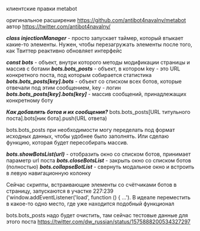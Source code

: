 клиентские правки metabot

оригинальное расширение https://github.com/antibot4navalny/metabot
автор https://twitter.com/antibot4navalny/

***class injectionManager*** - просто запускает таймер, который втыкает какие-то элементы. Нужен, чтобы перезагружать элементы после того, как Твиттер реактивно обновляет интерфейс

***const bots*** - объект, внутри которого методы модификации страницы и массив с ботами
***bots.bots_posts*** - объект, в котором key - это URL конкретного поста, под которым собирается статистика
***bots.bots_posts[key].bots*** - объект со списком всех ботов, которые отвечали под этим сообщением, key - логин
***bots.bots_posts[key].bots[key]*** - массив сообщений, принадлежащих конкретному боту

***Как добавлять ботов и их сообщения?***
bots.bots_posts[URL титульного поста].bots[ник бота].push(URL ответа)

bots.bots_posts при необходимости могу переделать под формат исходных данных, чтобы удобнее было заполнять. Или сделаю функцию, которая будет пересобирать массив.

***bots.showBotsList(url)*** - отобразить окно со списком ботов, принимает параметр url поста
***bots.closeBotsList*** - закрыть окно со списком ботов (полностью)
***bots.collapseBotList*** - свернуть модальное окно и встроить в левую навигационную колонку

Сейчас скрипты, встраивающие элементы со счётчиками ботов в страницу, запускаются в участке 227:239 ('window.addEventListener('load', function () { ...'). В идеале переместить в какое-то одно место, где уже находится подобный функционал

bots.bots_posts надо будет очистить, там сейчас тестовые данные для этого поста
https://twitter.com/dw_russian/status/1575888200534327297
